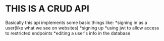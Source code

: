 # THIS IS A CRUD API
Basically this api implements some basic things like:
*signing in as a user(like what we see on websites)
*signing up
*using jwt to allow access to restricted endpoints
*editing a user's info in the database
